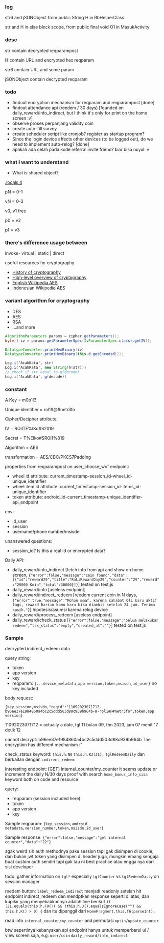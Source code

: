 ### log

str6 and jSONObject from public String H in RbHelperClass

str and H in else block scope, from public final void O1 in MasukActivity

### desc

str contain decrypted reqparampost

H contain URL and encrypted hex reqparam

str6 contain URL and some param

jSONObject contain decrypted reqparam

### todo

- findout encryption mechanism for reqparam and reqparampost [done]
- findout attendance api (reedem / 30 days) [founded on daily_reward/info_indirect, but I think it's only for print on the home screen :v]
- observe proses perpanjang validity coin
- create auto-fill survey
- create scheduler script like cronjob? register as startup program?
- Since the login device affects other devices (to be logged out), do we need to implement auto-relog? [done]
- apakah ada celah pada kode referral invite friend? biar bisa nuyul :v

### what I want to understand

- What is shared object?

[.locals 4](https://stackoverflow.com/questions/56074422/increase-local-registers-in-smali-and-use-new-register)

pN = 0-1

vN = 0-3

v0, v1 free

p0 = v2

p1 = v3

### there's difference usage between

invoke- virtual | static | direct

useful resources for cryptography

- [History of cryptography](https://www.youtube.com/watch?v=9pp9YpginNg)
- [High-level overview of cryptography](https://www.youtube.com/watch?v=jhXCTbFnK8o)
- [English Wikipedia AES](https://en.wikipedia.org/wiki/Advanced_Encryption_Standard#:~:text=AES%20is%20a%20variant%20of%20Rijndael%2C%20with%20a%20fixed%20block,a%20maximum%20of%20256%20bits.)
- [Indonesian Wikipedia AES](https://id.wikipedia.org/wiki/Standar_Enkripsi_Lanjutan)

### variant algorithm for cryptography

- DES
- AES
- RSA
- ...and more

```java
AlgorithmParameters params = cipher.getParameters();
byte[] iv = params.getParameterSpec(IvParameterSpec.class).getIV();

DatatypeConverter.printHexBinary(iv)
DatatypeConverter.printHexBinary(this.d.getEncoded());

Log.i('AcakKata', str)
Log.i('AcakKata', new String(h(str)))
// check if str equal to g(decode)
Log.i('AcakKata', g(decode))
```

### constant

A Key = m0b1l3

Unique identifier = rol1#@#netr3fo

Cipher/Decipher attribute:

IV = ROlITE%lKo#S2019

Secret = T%Elko#SROl1%819

Algorithm = AES

transformation = AES/CBC/PKCS7Padding

properties from reqparampost on user_choose_wof endpoint:

- wheel id attribute: current_timestamp-session_id-wheel_id-unique_identifier
- wheel item id attribute: current_timestamp-session_id-items_id-unique_identifier
- token attribute: android_id-current_timestamp-unique_identifier-api_endpoint

env:

- id_user
- session
- username/phone number/msisdn

unanswered questions:

- session_id? Is this a real id or encrypted data?

Daily API:

- daily_reward/info_indirect [fetch info from api and show on home screen, `{"error":false,"message":"coin found","data":[{"id":"reward29","title":"RoLiRewardDay29","counter":"29","reward":"29000 Koin","total":30000}]}`] tested on test.js
- daily_reward/info [useless endpoint]
- daily_reward/indirect_redeem [reedem current coin in N days, `{"error":true,"message":"Mohon maaf, karena sahabat Oli baru aktif lagi, reward harian kamu baru bisa diambil setelah 24 jam. Terima kasih."}`] hipotesis/asumsi karena relog device
- daily_reward/process_redeem [useless endpoint]
- daily_reward/check_status [`{"error":false,"message":"belum melakukan redeem","trx_status":"empty","created_at":""}`] tested on test.js

### Sample

decrypted indirect_redeem data

query string:

- token
- app version
- key
- reqparam: `{...device_metadata,app version,token,msisdn,id_user}` no key included

body request:

`{key,session,msisdn,"reqid":"11092023071712-b96ee37e1984860a4bc2c5ddd503d88c939b964b-8-rol1#@#netr3fo",token,app version}`

11092023071712 = actually a date, tgl 11 bulan 09, thn 2023, jam 07 menit 17 detik 12

cannot decrypt: b96ee37e1984860a4bc2c5ddd503d88c939b964b The encryption has different mechanism :"

check_status keyword: `this.h.N0` `this.h.K3(J1);` `tglRedeemDaily` dan berkaitan dengan `indirect_redeem`

Interesting endpoint: [GET] internal_counter/my_counter it seems update or increment the daily N/30 days proof with search `home_bonus_info_sisa` keyword both on code and resource

query:

- reqparam (session included here)
- token
- app version
- key

Sample reqparam: `{key,session,android metadata,version_number,token,msisdn,id_user}`

Sample response: `{"error":false,"message":"get internal counter","data":"22"}`

agak weird sih auth methodnya pake session tapi gak disimpen di cookie, dan bukan jwt token yang disimpen di header juga, mungkin emang sengaja buat custom auth sendiri tapi gak tau ni best practice atau engga nya dari sisi developer

todo: gather information on `tgl*` especially `tglCounter` vs `tglRedeemDaily` on session manager

reedem button: `label_redeem_indirect` menjadi readonly setelah hit endpoint indirect_redeem dan mendptkan response seperti di atas, dan kupikir yang menyebabkannya adalah line berikut `if (J1.equals(this.h.F0()) && !this.h.J().equalsIgnoreCase("") && this.h.K() > 0) {` dan itu dipanggil dari `HomeFragment.this.f6(parseInt);`

read info `internal_counter/my_counter` and permutasi `optin/update_counter`

btw sepertinya kebanyakan api endpoint hanya untuk memperbarui ui / view screen saja, e.g: `user/coin` `daily_reward/info_indirect`
